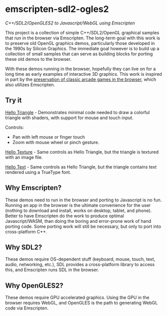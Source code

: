 # emscripten-sdl2-ogles2
*C++/SDL2/OpenGLES2 to Javascript/WebGL using Emscripten*

This project is a collection of simple C++/SDL2/OpenGL graphical samples that run in the browser via Emscripten.  The long-term goal with this work is to preserve old OpenGL graphics demos, particularly those developed in the 1990s by Silicon Graphics.  The immediate goal however is to build up a collection of small samples that can serve as building blocks for porting these old demos to the browser.

With these demos running in the browser, hopefully they can live on for a long time as early examples of interactive 3D graphics.  This work is inspired in part by the [preservation of classic arcade games in the browser](https://archive.org/details/internetarcade), which also utilizes Emscripten.

## Try it

[Hello Triangle](https://erik-larsen.github.io/emscripten-sdl2-ogles2/hello_triangle.html) - Demonstrates minimal code needed to draw a colorful triangle with shaders, with support for mouse and touch input.  

Controls: 
- Pan with left mouse or finger touch
- Zoom with mouse wheel or pinch gesture.

[Hello Texture](https://erik-larsen.github.io/emscripten-sdl2-ogles2/hello_texture_debug.html) - Same controls as Hello Triangle, but the triangle is textured with an image file.

[Hello Text](https://erik-larsen.github.io/emscripten-sdl2-ogles2/hello_ttf_text_debug.html) - Same controls as Hello Triangle, but the triangle contains text rendered using a TrueType font.

## Why Emscripten?  

These demos need to run in the browser and porting to Javascript is no fun.  Running an app in the browser is the ultimate convenience for the user (nothing to download and install, works on desktop, tablet, and phone).  Better to have Emscripten do the work to produce optimal Javascript/WASM, than doing the boring and error-prone work of hand porting code.  Some porting work will still be necessary, but only to port into cross-platform C++.

## Why SDL2? 

These demos require OS-dependent stuff (keyboard, mouse, touch, text, audio, networking, etc.), SDL provides a cross-platform library to access this, and Emscripten runs SDL in the browser.

## Why OpenGLES2?  

These demos require GPU accelerated graphics. Using the GPU in the browser requires WebGL, and OpenGLES is the path to generating WebGL code via Emscripten.
